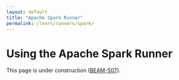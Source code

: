 ```yaml
---
layout: default
title: "Apache Spark Runner"
permalink: /learn/runners/spark/
---
```

# Using the Apache Spark Runner

This page is under construction ([BEAM-507](https://issues.apache.org/jira/browse/BEAM-507)).
